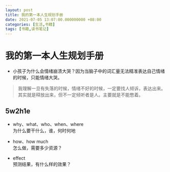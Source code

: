 ```yaml
---
layout: post
title: 我的第一本人生规划手册
date: 2021-07-05 13:07:00.000000000 +08:00
categories: [生活,书籍]
tags: [书籍,读书笔记]
---
```

# 我的第一本人生规划手册

* 小孩子为什么会情绪崩溃大哭？因为当脑子中的词汇量无法精准表达自己情绪的时候，只能情绪大哭。
> 我理解一旦有失落的时候，情绪不好的时候，一定要找人倾诉，表达出来。其实就是释放出来，但不一定倾听者是人。主要就是不能憋着。

## 5w2h1e  
* why、what、who、when、where    
为什么要干什么，谁，何时何地  

* how、how much      
怎么做，需要多少资源？  

* effect    
预测结果，有什么样的效果？